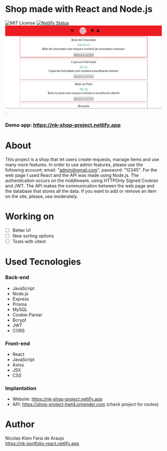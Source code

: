 # Shop made with React and Node.js
 ![MIT License](https://img.shields.io/badge/license-MIT-blue) [![Netlify Status](https://api.netlify.com/api/v1/badges/d3453055-12c9-4d4d-b8ba-969d88f9c578/deploy-status)](https://app.netlify.com/sites/nk-blog-project/deploys)
<br>
 <img src="./frontend/public/home-page.PNG" alt="Print Home Page" width="700">.
 ### Demo app: https://nk-shop-project.netlify.app
# About
 This project is a shop that let users create requests, manage items and use many more features.
 In order to use admin features, please use the following account: email: "admin@gmail.com", password: "12345".
 For the web page I used React and the API was made using Node.js.
 The authentication occurs on the middleware, using HTTPOnly Signed Cookies and JWT.
 The API makes the communication between the web page and the database that stores all the data.
 If you want to add or remove an item on the site, please, use moderately.

# Working on
 - [ ] Better UI
 - [ ] New sorting options
 - [ ] Tests with vitest

 # Used Tecnologies
  ### Back-end
  - JavaScript
  - Node.js
  - Express
  - Prisma
  - MySQL
  - Cookie-Parser
  - Bcrypt
  - JWT
  - CORS

  ### Front-end
  - React
  - JavaScript
  - Axios
  - JSX
  - CSS

  ### Implantation
  - Website: https://nk-shop-project.netlify.app
  - API: https://shop-project-hwt4.onrender.com (check project for routes)

  # Author
   Nicolas Klein Faria de Araujo <br>
   https://nk-portfolio-react.netlify.app

